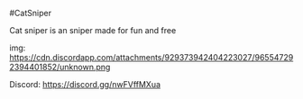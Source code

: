 #CatSniper

Cat sniper is an sniper made for fun and free 

img: https://cdn.discordapp.com/attachments/929373942404223027/965547292394401852/unknown.png

Discord: https://discord.gg/nwFVffMXua
